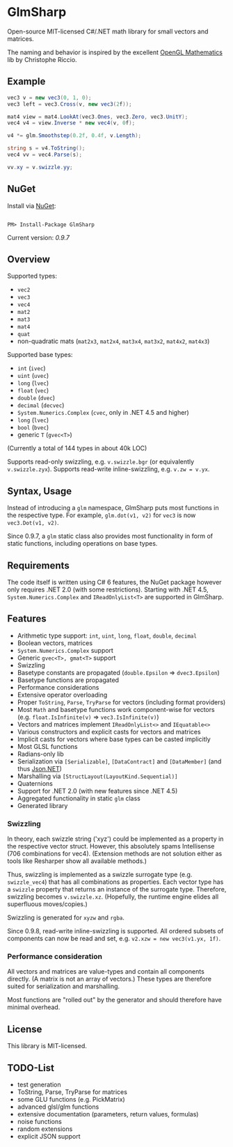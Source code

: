 # GlmSharp

Open-source MIT-licensed C#/.NET math library for small vectors and matrices.

The naming and behavior is inspired by the excellent [OpenGL Mathematics](http://glm.g-truc.net/) lib by Christophe Riccio.

## Example

```C#
vec3 v = new vec3(0, 1, 0);
vec3 left = vec3.Cross(v, new vec3(2f));

mat4 view = mat4.LookAt(vec3.Ones, vec3.Zero, vec3.UnitY);
vec4 v4 = view.Inverse * new vec4(v, 0f);

v4 *= glm.Smoothstep(0.2f, 0.4f, v.Length);

string s = v4.ToString();
vec4 vv = vec4.Parse(s);

vv.xy = v.swizzle.yy;
```

## NuGet

Install via [NuGet](https://www.nuget.org/packages/GlmSharp/):

```

PM> Install-Package GlmSharp

```

Current version: _0.9.7_

## Overview

Supported types: 
* `vec2`
* `vec3`
* `vec4`
* `mat2`
* `mat3`
* `mat4`
* `quat`
* non-quadratic mats (`mat2x3`, `mat2x4`, `mat3x4`, `mat3x2`, `mat4x2`, `mat4x3`)

Supported base types:
* `int` (`ivec`)
* `uint` (`uvec`)
* `long` (`lvec`)
* `float` (`vec`)
* `double` (`dvec`)
* `decimal` (`decvec`)
* `System.Numerics.Complex` (`cvec`, only in .NET 4.5 and higher)
* `long` (`lvec`)
* `bool` (`bvec`)
* generic `T` (`gvec<T>`)

(Currently a total of 144 types in about 40k LOC)

Supports read-only swizzling, e.g. `v.swizzle.bgr` (or equivalently `v.swizzle.zyx`).
Supports read-write inline-swizzling, e.g. `v.zw = v.yx`.

## Syntax, Usage

Instead of introducing a `glm` namespace, GlmSharp puts most functions in the respective type.
For example, `glm.dot(v1, v2)` for `vec3` is now `vec3.Dot(v1, v2)`.

Since 0.9.7, a `glm` static class also provides most functionality in form of static functions, including operations on base types.

## Requirements

The code itself is written using C# 6 features, the NuGet package however only requires .NET 2.0 (with some restrictions).
Starting with .NET 4.5, `System.Numerics.Complex` and `IReadOnlyList<T>` are supported in GlmSharp.


## Features

* Arithmetic type support: `int`, `uint`, `long`, `float`, `double`, `decimal`
* Boolean vectors, matrices
* `System.Numerics.Complex` support
* Generic `gvec<T>, gmat<T>` support
* Swizzling
* Basetype constants are propagated (`double.Epsilon` => `dvec3.Epsilon`)
* Basetype functions are propagated
* Performance considerations
* Extensive operator overloading
* Proper `ToString`, `Parse`, `TryParse` for vectors (including format providers)
* Most `Math` and basetype functions work component-wise for vectors (e.g. `float.IsInfinite(v)` => `vec3.IsInfinite(v)`)
* Vectors and matrices implement `IReadOnlyList<>` and `IEquatable<>`
* Various constructors and explicit casts for vectors and matrices
* Implicit casts for vectors where base types can be casted implicitly
* Most GLSL functions
* Radians-only lib
* Serialization via `[Serializable]`, `[DataContract]` and `[DataMember]` (and thus [Json.NET](https://github.com/JamesNK/Newtonsoft.Json))
* Marshalling via `[StructLayout(LayoutKind.Sequential)]`
* Quaternions
* Support for .NET 2.0 (with new features since .NET 4.5)
* Aggregated functionality in static `glm` class
* Generated library


### Swizzling

In theory, each swizzle string ('xyz') could be implemented as a property in the respective vector struct.
However, this absolutely spams Intellisense (706 combinations for vec4). (Extension methods are not solution either as tools like Resharper show all available methods.)

Thus, swizzling is implemented as a swizzle surrogate type (e.g. `swizzle_vec4`) that has all combinations as properties.
Each vector type has a `swizzle` property that returns an instance of the surrogate type.
Therefore, swizzling becomes `v.swizzle.xz`.
(Hopefully, the runtime engine elides all superfluous moves/copies.)

Swizzling is generated for `xyzw` and `rgba`.

Since 0.9.8, read-write inline-swizzling is supported. All ordered subsets of components can now be read and set, e.g. `v2.xzw = new vec3(v1.yx, 1f)`.


### Performance consideration

All vectors and matrices are value-types and contain all components directly. (A matrix is not an array of vectors.)
These types are therefore suited for serialization and marshalling.

Most functions are "rolled out" by the generator and should therefore have minimal overhead.


## License

This library is MIT-licensed.


## TODO-List

* test generation
* ToString, Parse, TryParse for matrices
* some GLU functions (e.g. PickMatrix)
* advanced glsl/glm functions
* extensive documentation (parameters, return values, formulas)
* noise functions
* random extensions
* explicit JSON support
